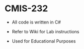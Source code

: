 # CMIS-232
* All code is written in C#

* Refer to Wiki for Lab instructions

* Used for Educational Purposes
